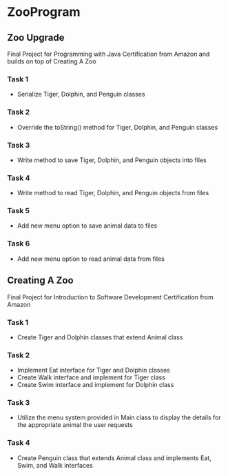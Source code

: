 # ZooProgram

## Zoo Upgrade
Final Project for Programming with Java Certification from Amazon and builds on top of Creating A Zoo

### Task 1
- Serialize Tiger, Dolphin, and Penguin classes

### Task 2
- Override the toString() method for Tiger, Dolphin, and Penguin classes

### Task 3
- Write method to save Tiger, Dolphin, and Penguin objects into files

### Task 4
- Write method to read Tiger, Dolphin, and Penguin objects from files

### Task 5
- Add new menu option to save animal data to files

### Task 6
- Add new menu option to read animal data from files

## Creating A Zoo
Final Project for Introduction to Software Development Certification from Amazon

### Task 1
- Create Tiger and Dolphin classes that extend Animal class

### Task 2
- Implement Eat interface for Tiger and Dolphin classes
- Create Walk interface and implement for Tiger class
- Create Swim interface and implement for Dolphin class

### Task 3
- Utilize the menu system provided in Main class to display the details for the appropriate animal the user requests

### Task 4
- Create Penguin class that extends Animal class and implements Eat, Swim, and Walk interfaces

